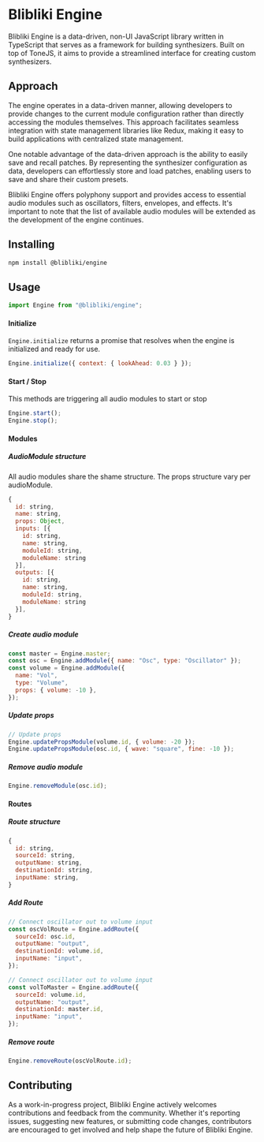 # Blibliki Engine

Blibliki Engine is a data-driven, non-UI JavaScript library written in TypeScript that serves as a framework for building synthesizers.
Built on top of ToneJS, it aims to provide a streamlined interface for creating custom synthesizers.

## Approach

The engine operates in a data-driven manner, allowing developers to provide changes to the current module configuration rather than directly accessing the modules themselves.
This approach facilitates seamless integration with state management libraries like Redux, making it easy to build applications with centralized state management.

One notable advantage of the data-driven approach is the ability to easily save and recall patches. By representing the synthesizer configuration as data, developers can effortlessly store and load patches, enabling users to save and share their custom presets.

Blibliki Engine offers polyphony support and provides access to essential audio modules such as oscillators, filters, envelopes, and effects. It's important to note that the list of available audio modules will be extended as the development of the engine continues.

## Installing

```bash
npm install @blibliki/engine
```

## Usage

```JavaScript
import Engine from "@blibliki/engine";
```

#### Initialize

`Engine.initialize` returns a promise that resolves when the engine is initialized and ready for use.

```JavaScript
Engine.initialize({ context: { lookAhead: 0.03 } });
```

#### Start / Stop

This methods are triggering all audio modules to start or stop

```JavaScript
Engine.start();
Engine.stop();
```

#### Modules

##### AudioModule structure

All audio modules share the shame structure.
The props structure vary per audioModule.

```JavaScript
{
  id: string,
  name: string,
  props: Object,
  inputs: [{
    id: string,
    name: string,
    moduleId: string,
    moduleName: string
  }],
  outputs: [{
    id: string,
    name: string,
    moduleId: string,
    moduleName: string
  }],
}
```

##### Create audio module

```JavaScript
const master = Engine.master;
const osc = Engine.addModule({ name: "Osc", type: "Oscillator" });
const volume = Engine.addModule({
  name: "Vol",
  type: "Volume",
  props: { volume: -10 },
});
```

##### Update props

```JavaScript
// Update props
Engine.updatePropsModule(volume.id, { volume: -20 });
Engine.updatePropsModule(osc.id, { wave: "square", fine: -10 });
```

##### Remove audio module

```JavaScript
Engine.removeModule(osc.id);
```

#### Routes

##### Route structure

```JavaScript
{
  id: string,
  sourceId: string,
  outputName: string,
  destinationId: string,
  inputName: string,
}
```

##### Add Route

```JavaScript
// Connect oscillator out to volume input
const oscVolRoute = Engine.addRoute({
  sourceId: osc.id,
  outputName: "output",
  destinationId: volume.id,
  inputName: "input",
});

// Connect oscillator out to volume input
const volToMaster = Engine.addRoute({
  sourceId: volume.id,
  outputName: "output",
  destinationId: master.id,
  inputName: "input",
});
```

##### Remove route

```JavaScript
Engine.removeRoute(oscVolRoute.id);
```

## Contributing

As a work-in-progress project, Blibliki Engine actively welcomes contributions and feedback from the community. Whether it's reporting issues, suggesting new features, or submitting code changes, contributors are encouraged to get involved and help shape the future of Blibliki Engine.
